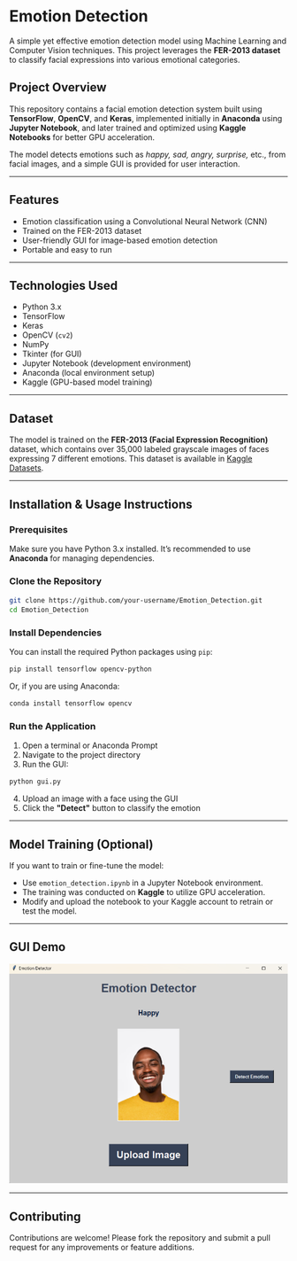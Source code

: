 # Emotion Detection

A simple yet effective emotion detection model using Machine Learning and Computer Vision techniques. This project leverages the **FER-2013 dataset** to classify facial expressions into various emotional categories.

## Project Overview

This repository contains a facial emotion detection system built using **TensorFlow**, **OpenCV**, and **Keras**, implemented initially in **Anaconda** using **Jupyter Notebook**, and later trained and optimized using **Kaggle Notebooks** for better GPU acceleration.

The model detects emotions such as *happy, sad, angry, surprise,* etc., from facial images, and a simple GUI is provided for user interaction.

---

## Features

* Emotion classification using a Convolutional Neural Network (CNN)
* Trained on the FER-2013 dataset
* User-friendly GUI for image-based emotion detection
* Portable and easy to run

---

## Technologies Used

* Python 3.x
* TensorFlow
* Keras
* OpenCV (`cv2`)
* NumPy
* Tkinter (for GUI)
* Jupyter Notebook (development environment)
* Anaconda (local environment setup)
* Kaggle (GPU-based model training)

---

## Dataset

The model is trained on the **FER-2013 (Facial Expression Recognition)** dataset, which contains over 35,000 labeled grayscale images of faces expressing 7 different emotions. This dataset is available in [Kaggle Datasets](https://www.kaggle.com/datasets/msambare/fer2013).

---

## Installation & Usage Instructions

### Prerequisites

Make sure you have Python 3.x installed. It’s recommended to use **Anaconda** for managing dependencies.

### Clone the Repository

```bash
git clone https://github.com/your-username/Emotion_Detection.git
cd Emotion_Detection
```

### Install Dependencies

You can install the required Python packages using `pip`:

```bash
pip install tensorflow opencv-python
```

Or, if you are using Anaconda:

```bash
conda install tensorflow opencv
```

### Run the Application

1. Open a terminal or Anaconda Prompt
2. Navigate to the project directory
3. Run the GUI:

```bash
python gui.py
```

4. Upload an image with a face using the GUI
5. Click the **"Detect"** button to classify the emotion

---

## Model Training (Optional)

If you want to train or fine-tune the model:

* Use `emotion_detection.ipynb` in a Jupyter Notebook environment.
* The training was conducted on **Kaggle** to utilize GPU acceleration.
* Modify and upload the notebook to your Kaggle account to retrain or test the model.

---

## GUI Demo

![GUI Screenshot](demo_gui.png) <!-- Replace this with your actual image path -->

---

## Contributing
Contributions are welcome! Please fork the repository and submit a pull request for any improvements or feature additions.

